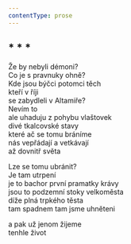 ```yaml
---
contentType: prose
---
```


## \* \* \*

Že by nebyli démoni?  
Co je s pravnuky ohně?  
Kde jsou býčci potomci těch  
kteří v říji  
se zabydleli v Altamiře?  
Nevím to  
ale uhaduju z pohybu vlaštovek  
divé tkalcovské stavy  
které ač se tomu bráníme  
nás vepřádají a vetkávají  
až dovnitř světa

Lze se tomu ubránit?  
Je tam utrpení  
je to bachor první pramatky krávy  
jsou to podzemní stoky velkoměsta  
díže plná trpkého těsta  
tam spadnem tam jsme uhněteni

a pak už jenom žijeme  
tenhle život
